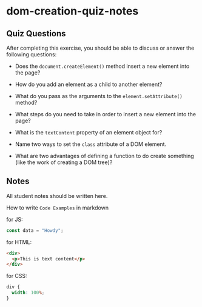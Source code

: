 # dom-creation-quiz-notes

## Quiz Questions

After completing this exercise, you should be able to discuss or answer the following questions:

- Does the `document.createElement()` method insert a new element into the page?

- How do you add an element as a child to another element?

- What do you pass as the arguments to the `element.setAttribute()` method?

- What steps do you need to take in order to insert a new element into the page?

- What is the `textContent` property of an element object for?

- Name two ways to set the `class` attribute of a DOM element.

- What are two advantages of defining a function to do create something (like the work of creating a DOM tree)?


## Notes

All student notes should be written here.


How to write `Code Examples` in markdown

for JS:

```javascript
const data = "Howdy";
```

for HTML:

```html
<div>
  <p>This is text content</p>
</div>
```

for CSS:

```css
div {
  width: 100%;
}
```
